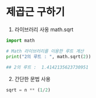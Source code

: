 # 제곱근 구하기

1. 라이브러리 사옹 math.sqrt
```python
import math

# Math 라이브러리를 이용한 루트 계산
print("2의 루트 : ", math.sqrt(2))

## 2의 루트 :  1.4142135623730951
```

2. 간단한 문법 사용
```python
sqrt = n ** (1/2)
```